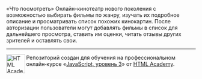 «Что посмотреть»
Онлайн-кинотеатр нового поколения с возможностью выбирать фильмы по жанру, изучать их подробное описание и просматривать список похожих кинокартин. После авторизации пользователи могут добавлять фильмы в список для дальнейшего просмотра, ставить им оценки, читать отзывы других зрителей и оставлять свои.

---

<a href="https://htmlacademy.ru/intensive/react"><img align="left" width="50" height="50" title="HTML Academy" src="https://up.htmlacademy.ru/static/img/intensive/react/logo-for-github.png"></a>

Репозиторий создан для обучения на профессиональном онлайн‑курсе «[JavaScript, уровень 3](https://htmlacademy.ru/intensive/react)» от [HTML Academy](https://htmlacademy.ru).

[travis-image]: https://travis-ci.com/htmlacademy-react/1000573-what-to-watch-4.svg?branch=master
[travis-url]: https://travis-ci.com/htmlacademy-react/1000573-what-to-watch-4
